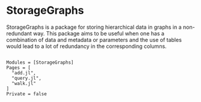# StorageGraphs

StorageGraphs is a package for storing hierarchical data in graphs in a non-redundant way.
This package aims to be useful when one has a combination of data and metadata or parameters
and the use of tables would lead to a lot of redundancy in the corresponding columns.


```@contents
```

```@autodocs
Modules = [StorageGraphs]
Pages = [
  "add.jl",
  "query.jl",
  "walk.jl"
]
Private = false
```
